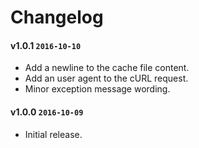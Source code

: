 # Changelog

#### v1.0.1 `2016-10-10`
- Add a newline to the cache file content.
- Add an user agent to the cURL request.
- Minor exception message wording.

#### v1.0.0 `2016-10-09`
- Initial release.
